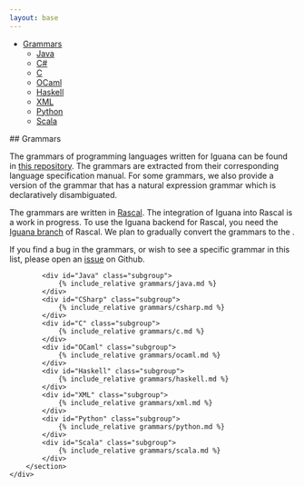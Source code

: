 ```yaml
---
layout: base
---
```


<style type="text/css">
	.bs-docs-sidebar .nav ul.nav {
		display: block;
	}
</style>

<script type="text/javascript">
	$('body').scrollspy({
	    target: '.bs-docs-sidebar',
	    offset: 40
	});
</script>

<div class="row">
    <!--Nav Bar -->
    <nav class="col-xs-3 bs-docs-sidebar">
        <ul id="sidebar" class="nav nav-stacked fixed">
    		<li>
    			<a href="#Grammars">Grammars</a>
    			<ul class="nav nav-stacked">
                	<li><a href="#Java">Java</a></li>
                	<li><a href="#CSharp">C#</a></li>
                	<li><a href="#C">C</a></li>
                	<li><a href="#OCaml">OCaml</a></li>
                	<li><a href="#Haskell">Haskell</a></li>
                	<li><a href="#XML">XML</a></li>
                	<li><a href="#Python">Python</a></li>
                	<li><a href="#Scala">Scala</a></li>
                </ul>
            </li>
        </ul>
    </nav>
    <!--Main Content -->
    <div class="col-xs-9">
        <section id="Grammars" class="group" markdown="1">
## Grammars

<p>The grammars of programming languages written for Iguana can be found
in <a href="https://github.com/iguana-parser/grammars">this repository</a>.
The grammars are extracted from their corresponding language specification manual. 
For some grammars, we also provide a version of the grammar that has a natural 
expression grammar which is declaratively disambiguated.<p>

<p>The grammars are written in <a href="http://www.rascal-mpl.org/">Rascal</a>. The integration 
of Iguana into Rascal is a work in progress. To use the Iguana backend for Rascal, you 
need the <a href="https://github.com/cwi-swat/rascal/tree/iguana">Iguana branch</a> of Rascal. 
We plan to gradually convert the grammars to the <a href=""></a>.</p>

If you find a bug in the grammars, or wish to see a specific grammar
in this list, please open an <a href="https://github.com/iguana-parser/grammars/issues">issue</a> on Github.

			<div id="Java" class="subgroup">
				{% include_relative grammars/java.md %}
			</div>
			<div id="CSharp" class="subgroup">
				{% include_relative grammars/csharp.md %}
			</div>
			<div id="C" class="subgroup">
				{% include_relative grammars/c.md %}
			</div>
			<div id="OCaml" class="subgroup">
				{% include_relative grammars/ocaml.md %}
			</div>
			<div id="Haskell" class="subgroup">
				{% include_relative grammars/haskell.md %}
			</div>
			<div id="XML" class="subgroup">
				{% include_relative grammars/xml.md %}
			</div>
			<div id="Python" class="subgroup">
				{% include_relative grammars/python.md %}
			</div>
			<div id="Scala" class="subgroup">
				{% include_relative grammars/scala.md %}
			</div>
        </section>
    </div>
</div>